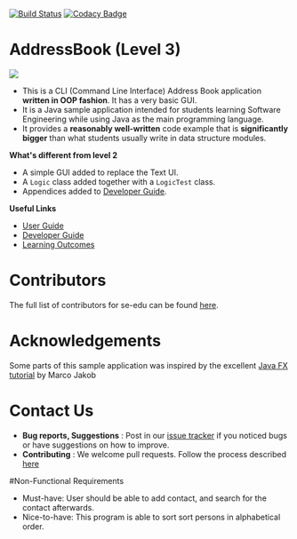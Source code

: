 [![Build Status](https://travis-ci.org/se-edu/addressbook-level3.svg?branch=master)](https://travis-ci.org/se-edu/addressbook-level3)
[![Codacy Badge](https://api.codacy.com/project/badge/Grade/d4a0954383444a8db8cb26e5f5b7302c)](https://www.codacy.com/app/se-edu/addressbook-level3?utm_source=github.com&amp;utm_medium=referral&amp;utm_content=se-edu/addressbook-level3&amp;utm_campaign=Badge_Grade)

# AddressBook (Level 3)

<img src="doc/images/Ui.png">

* This is a CLI (Command Line Interface) Address Book application **written in OOP fashion**. It has a very basic GUI.
* It is a Java sample application intended for students learning Software Engineering while using Java as 
  the main programming language. 
* It provides a **reasonably well-written** code example that is **significantly bigger** than what students 
  usually write in data structure modules. 
  
**What's different from level 2**

* A simple GUI added to replace the Text UI.
* A `Logic` class added together with a `LogicTest` class.
* Appendices added to [Developer Guide](doc/DeveloperGuide.md).

  
**Useful Links**
* [User Guide](doc/UserGuide.md) 
* [Developer Guide](doc/DeveloperGuide.md) 
* [Learning Outcomes](doc/LearningOutcomes.md) 

# Contributors

The full list of contributors for se-edu can be found [here](https://se-edu.github.io/docs/Team.html).

# Acknowledgements

Some parts of this sample application was inspired by the excellent 
[Java FX tutorial](http://code.makery.ch/library/javafx-8-tutorial/) by Marco Jakob 

# Contact Us

* **Bug reports, Suggestions** : Post in our [issue tracker](https://github.com/se-edu/addressbook-level3/issues)
  if you noticed bugs or have suggestions on how to improve.
* **Contributing** : We welcome pull requests. Follow the process described [here](https://github.com/oss-generic/process)

#Non-Functional Requirements
* Must-have: User should be able to add contact, and search for the contact afterwards.
* Nice-to-have: This program is able to sort sort persons in alphabetical order.
